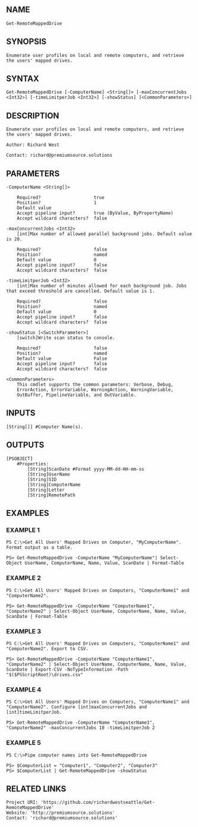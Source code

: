 ## NAME
    Get-RemoteMappedDrive

## SYNOPSIS
    Enumerate user profiles on local and remote computers, and retrieve the users' mapped drives.

## SYNTAX
    Get-RemoteMappedDrive [-ComputerName] <String[]> [-maxConcurrentJobs <Int32>] [-timeLimitperJob <Int32>] [-showStatus] [<CommonParameters>]


## DESCRIPTION
    Enumerate user profiles on local and remote computers, and retrieve the users' mapped drives. 

    Author: Richard West

    Contact: richard@premiumsource.solutions


## PARAMETERS
    -ComputerName <String[]>

        Required?                    true
        Position?                    1
        Default value
        Accept pipeline input?       true (ByValue, ByPropertyName)
        Accept wildcard characters?  false

    -maxConcurrentJobs <Int32>
        [int]Max number of allowed parallel background jobs. Default value is 20.

        Required?                    false
        Position?                    named
        Default value                0
        Accept pipeline input?       false
        Accept wildcard characters?  false

    -timeLimitperJob <Int32>
        [int]Max number of minutes allowed for each background job. Jobs that exceed threshold are cancelled. Default value is 1.

        Required?                    false
        Position?                    named
        Default value                0
        Accept pipeline input?       false
        Accept wildcard characters?  false

    -showStatus [<SwitchParameter>]
        [switch]Write scan status to console.

        Required?                    false
        Position?                    named
        Default value                False
        Accept pipeline input?       false
        Accept wildcard characters?  false

    <CommonParameters>
        This cmdlet supports the common parameters: Verbose, Debug,
        ErrorAction, ErrorVariable, WarningAction, WarningVariable,
        OutBuffer, PipelineVariable, and OutVariable.

## INPUTS
    [String[]] #Computer Name(s).


## OUTPUTS
    [PSOBJECT]
        #Properties:
            [String]ScanDate #Format yyyy-MM-dd-HH-mm-ss
            [String]UserName
            [String]SID
            [String]ComputerName
            [String]Letter
            [String]RemotePath

## EXAMPLES
### EXAMPLE 1

    PS C:\>Get All Users' Mapped Drives on Computer, "MyComputerName". Format output as a table.

    PS> Get-RemoteMappedDrive -ComputerName "MyComputerName"| Select-Object UserName, ComputerName, Name, Value, ScanDate | Format-Table


### EXAMPLE 2

    PS C:\>Get All Users' Mapped Drives on Computers, "ComputerName1" and "ComputerName2".

    PS> Get-RemoteMappedDrive -ComputerName "ComputerName1", "ComputerName2" | Select-Object UserName, ComputerName, Name, Value, ScanDate | Format-Table


### EXAMPLE 3

    PS C:\>Get All Users' Mapped Drives on Computers, "ComputerName1" and "ComputerName2". Export to CSV.

    PS> Get-RemoteMappedDrive -ComputerName "ComputerName1", "ComputerName2" | Select-Object UserName, ComputerName, Name, Value, ScanDate | Export-CSV -NoTypeInformation -Path 
    "$($PSScriptRoot)\drives.csv"



### EXAMPLE 4

    PS C:\>Get All Users' Mapped Drives on Computers, "ComputerName1" and "ComputerName2". Configure [int]maxConcurrentJobs and [int]timeLimitperJob.

    PS> Get-RemoteMappedDrive -ComputerName "ComputerName1", "ComputerName2" -maxConcurrentJobs 10 -timeLimitperJob 2


### EXAMPLE 5

    PS C:\>Pipe computer names into Get-RemoteMappedDrive

    PS> $ComputerList = "Computer1", "Computer2", "Computer3"
    PS> $ComputerList | Get-RemoteMappedDrive -showStatus

## RELATED LINKS
    Project URI: 'https://github.com/richardwestseattle/Get-RemoteMappedDrive'
    Website: 'http://premiumsource.solutions'
    Contact: 'richard@premiumsource.solutions' 
